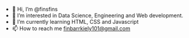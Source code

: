 - 👋 Hi, I’m @finsfins
- 👀 I’m interested in Data Science, Engineering and Web development.
- 🌱 I’m currently learning HTML, CSS and Javascript
- 📫 How to reach me finbarrkiely101@gmail.com

<!---
finsfins/finsfins is a ✨ special ✨ repository because its `README.md` (this file) appears on your GitHub profile.
You can click the Preview link to take a look at your changes.
--->
